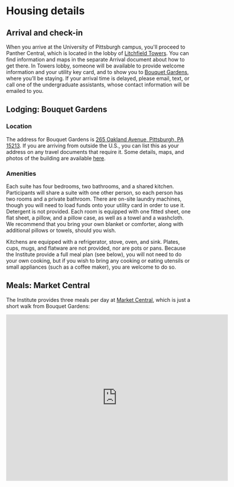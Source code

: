 # Housing details

## Arrival and check-in

When you arrive at the University of Pittsburgh campus, you'll proceed to Panther Central, which is located in the lobby of [Litchfield Towers](http://www.tour.pitt.edu/tour/litchfield-towers). You can find information and maps in the separate Arrival document about how to get there. In Towers lobby, someone will be available to provide welcome information and your utility key card, and to show you to [Bouquet Gardens](http://www.tour.pitt.edu/tour/bouquet-gardens), where you’ll be staying. If your arrival time is delayed, please email, text, or call one of the undergraduate assistants, whose contact information will be emailed to you.
## Lodging: Bouquet Gardens

### Location

The address for Bouquet Gardens is [265 Oakland Avenue, Pittsburgh, PA 15213](https://goo.gl/maps/vFyeEFPw2NM2). If you are arriving from outside the U.S., you can list this as your address on any travel documents that require it. Some details, maps, and photos of the building are available [here](https://www.studentaffairs.pitt.edu/drs/bouquet-gardens/).

### Amenities

Each suite has four bedrooms, two bathrooms, and a shared kitchen. Participants will share a suite with one other person, so each person has two rooms and a private bathroom. There are on-site laundry machines, though you will need to load funds onto your utility card in order to use it. Detergent is not provided. Each room is equipped with one fitted sheet, one flat sheet, a pillow, and a pillow case, as well as a towel and a washcloth. We recommend that you bring your own blanket or comforter, along with additional pillows or towels, should you wish.

Kitchens are equipped with a refrigerator, stove, oven, and sink. Plates, cups, mugs, and flatware are not provided, nor are pots or pans. Because the Institute provide a full meal plan (see below), you will not need to do your own cooking, but if you wish to bring any cooking or eating utensils or small appliances (such as a coffee maker), you are welcome to do so. 

## Meals: Market Central

The Institute provides three meals per day at [Market Central](https://www.pc.pitt.edu/dining/locations/marketCentral.php), which is just a short walk from Bouquet Gardens:
<iframe src="https://www.google.com/maps/embed?pb=!1m24!1m8!1m3!1d3036.5068619357867!2d-79.95830583460328!3d40.441917279362286!3m2!1i1024!2i768!4f13.1!4m13!3e2!4m5!1s0x8834f22828e6cf47%3A0xf87ad7d708e7458e!2sBouquet+Gardens%2C+300+S+Bouquet+St%2C+Pittsburgh%2C+PA+15213!3m2!1d40.4407449!2d-79.9551779!4m5!1s0x8834f229a58a9d69%3A0xac72f5b1315a0e7b!2sMarket+Central%2C+Fifth+Avenue%2C+Pittsburgh%2C+PA!3m2!1d40.4426296!2d-79.9563419!5e0!3m2!1sen!2sus!4v1498597911266" width="600" height="450" frameborder="0" style="border:0" allowfullscreen></iframe>